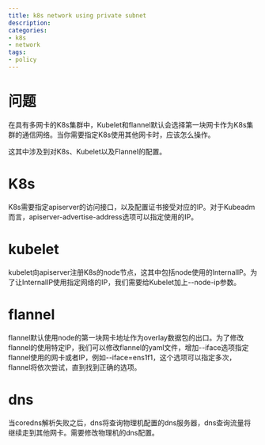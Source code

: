 ```yaml
---
title: k8s network using private subnet
description: 
categories:
- k8s
- network
tags:
- policy
---
```


# 问题
在具有多网卡的K8s集群中，Kubelet和flannel默认会选择第一块网卡作为K8s集群的通信网络。当你需要指定K8s使用其他网卡时，应该怎么操作。

这其中涉及到对K8s、Kubelet以及Flannel的配置。

# K8s
K8s需要指定apiserver的访问接口，以及配置证书接受对应的IP。对于Kubeadm而言，apiserver-advertise-address选项可以指定使用的IP。

# kubelet
kubelet向apiserver注册K8s的node节点，这其中包括node使用的InternalIP。为了让InternalIP使用指定网络的IP，我们需要给Kubelet加上--node-ip参数。

# flannel
flannel默认使用node的第一块网卡地址作为overlay数据包的出口。为了修改flannel的使用特定IP，我们可以修改flannel的yaml文件，增加--iface选项指定flannel使用的网卡或者IP，例如--iface=ens1f1，这个选项可以指定多次，flannel将依次尝试，直到找到正确的选项。

# dns
当coredns解析失败之后，dns将查询物理机配置的dns服务器，dns查询流量将继续走到其他网卡。需要修改物理机的dns配置。
